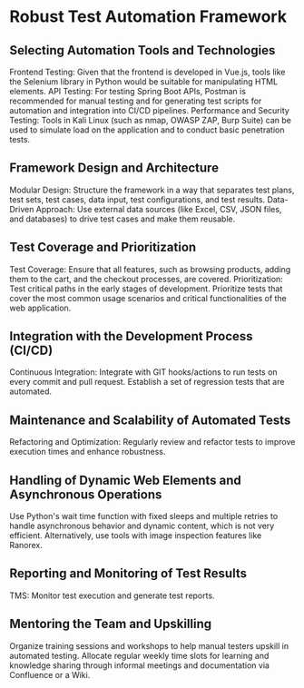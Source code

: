 # Robust Test Automation Framework
## Selecting Automation Tools and Technologies
Frontend Testing: Given that the frontend is developed in Vue.js, tools like the Selenium library in Python would be suitable for manipulating HTML elements.
API Testing: For testing Spring Boot APIs, Postman is recommended for manual testing and for generating test scripts for automation and integration into CI/CD pipelines.
Performance and Security Testing: Tools in Kali Linux (such as nmap, OWASP ZAP, Burp Suite) can be used to simulate load on the application and to conduct basic penetration tests.
## Framework Design and Architecture
Modular Design: Structure the framework in a way that separates test plans, test sets, test cases, data input, test configurations, and test results.
Data-Driven Approach: Use external data sources (like Excel, CSV, JSON files, and databases) to drive test cases and make them reusable.
## Test Coverage and Prioritization
Test Coverage: Ensure that all features, such as browsing products, adding them to the cart, and the checkout processes, are covered.
Prioritization: Test critical paths in the early stages of development. Prioritize tests that cover the most common usage scenarios and critical functionalities of the web application.
## Integration with the Development Process (CI/CD)
Continuous Integration: Integrate with GIT hooks/actions to run tests on every commit and pull request. Establish a set of regression tests that are automated.
## Maintenance and Scalability of Automated Tests
Refactoring and Optimization: Regularly review and refactor tests to improve execution times and enhance robustness.
## Handling of Dynamic Web Elements and Asynchronous Operations
Use Python's wait time function with fixed sleeps and multiple retries to handle asynchronous behavior and dynamic content, which is not very efficient. Alternatively, use tools with image inspection features like Ranorex.
## Reporting and Monitoring of Test Results
TMS: Monitor test execution and generate test reports.
## Mentoring the Team and Upskilling
Organize training sessions and workshops to help manual testers upskill in automated testing. Allocate regular weekly time slots for learning and knowledge sharing through informal meetings and documentation via Confluence or a Wiki.
